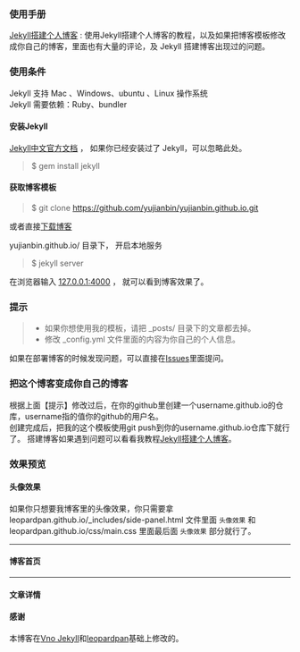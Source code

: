 

### 使用手册

[Jekyll搭建个人博客](http://yujianbin.github.io/2016/10/14/jekyll_tutorials1/)  :  使用Jekyll搭建个人博客的教程，以及如果把博客模板修改成你自己的博客，里面也有大量的评论，及 Jekyll 搭建博客出现过的问题。


### 使用条件

Jekyll 支持 Mac 、Windows、ubuntu 、Linux 操作系统                     
Jekyll 需要依赖：Ruby、bundler


#### 安装Jekyll

[Jekyll中文官方文档](http://jekyll.bootcss.com/) ， 如果你已经安装过了 Jekyll，可以忽略此处。

> $ gem install jekyll

#### 获取博客模板

> $ git clone https://github.com/yujianbin/yujianbin.github.io.git

或者直接[下载博客](https://github.com/yujianbin/yujianbin.github.io/archive/master.zip)   

yujianbin.github.io/ 目录下， 开启本地服务

> $ jekyll server

在浏览器输入 [127.0.0.1:4000](127.0.0.1:4000) ， 就可以看到博客效果了。


### 提示

>* 如果你想使用我的模板，请把 _posts/ 目录下的文章都去掉。
>* 修改 _config.yml 文件里面的内容为你自己的个人信息。

如果在部署博客的时候发现问题，可以直接在[Issues](https://github.com/yujianbin/yujianbin.github.io/issues)里面提问。        


### 把这个博客变成你自己的博客

根据上面【提示】修改过后，在你的github里创建一个username.github.io的仓库，username指的值你的github的用户名。      
创建完成后，把我的这个模板使用git push到你的username.github.io仓库下就行了。
搭建博客如果遇到问题可以看看我教程[Jekyll搭建个人博客](http://yujianbin.github.io/2016/10/14/jekyll_tutorials1/)。


### 效果预览

#### 头像效果

<!-- ![](/images/readme//icon.gif) -->

如果你只想要我博客里的头像效果，你只需要拿 leopardpan.github.io/_includes/side-panel.html 文件里面 `头像效果` 和 leopardpan.github.io/css/main.css 里面最后面 `头像效果` 部分就行了。


***

#### 博客首页   

<!-- ![](/images/readme//img4.png)    -->

***  

#### 文章详情   



<!-- ![](/images/readme//img3.png)


![](/images/readme//img2.png)


![](/images/readme//img1.png) -->


#### 感谢   

本博客在[Vno Jekyll](https://github.com/onevcat/vno-jekyll)和[leopardpan](https://github.com/leopardpan/leopardpan.github.io)基础上修改的。
